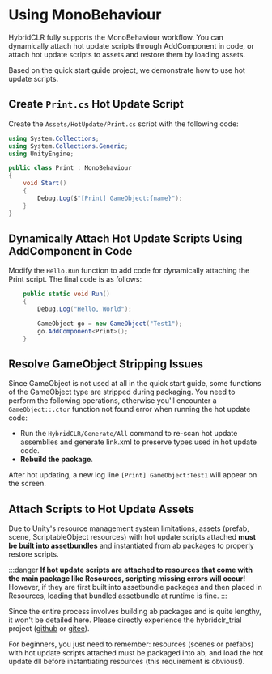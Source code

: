 
# Using MonoBehaviour

HybridCLR fully supports the MonoBehaviour workflow. You can dynamically attach hot update scripts through AddComponent in code, or attach hot update scripts to assets and restore them by loading assets.

Based on the quick start guide project, we demonstrate how to use hot update scripts.

## Create `Print.cs` Hot Update Script

Create the `Assets/HotUpdate/Print.cs` script with the following code:

```csharp
using System.Collections;
using System.Collections.Generic;
using UnityEngine;

public class Print : MonoBehaviour
{
    void Start()
    {
        Debug.Log($"[Print] GameObject:{name}");   
    }
}
```

## Dynamically Attach Hot Update Scripts Using AddComponent in Code

Modify the `Hello.Run` function to add code for dynamically attaching the Print script. The final code is as follows:

```csharp
    public static void Run()
    {
        Debug.Log("Hello, World");

        GameObject go = new GameObject("Test1");
        go.AddComponent<Print>();
    }
```

## Resolve GameObject Stripping Issues

Since GameObject is not used at all in the quick start guide, some functions of the GameObject type are stripped during packaging. You need to perform the following operations, otherwise you'll encounter a `GameObject::.ctor` function not found error when running the hot update code:

- Run the `HybridCLR/Generate/All` command to re-scan hot update assemblies and generate link.xml to preserve types used in hot update code.
- **Rebuild the package**.

After hot updating, a new log line `[Print] GameObject:Test1` will appear on the screen.

## Attach Scripts to Hot Update Assets

Due to Unity's resource management system limitations, assets (prefab, scene, ScriptableObject resources) with hot update scripts attached **must be built into assetbundles** and instantiated from ab packages to properly restore scripts.

:::danger
**If hot update scripts are attached to resources that come with the main package like Resources, scripting missing errors will occur!** However, if they are first built into assetbundle packages and then placed in Resources, loading that bundled assetbundle at runtime is fine.
:::

Since the entire process involves building ab packages and is quite lengthy, it won't be detailed here. Please directly experience the hybridclr_trial project ([github](https://github.com/focus-creative-games/hybridclr_trial) or [gitee](https://gitee.com/focus-creative-games/hybridclr_trial)).

For beginners, you just need to remember: resources (scenes or prefabs) with hot update scripts attached must be packaged into ab, and load the hot update dll before instantiating resources (this requirement is obvious!).


